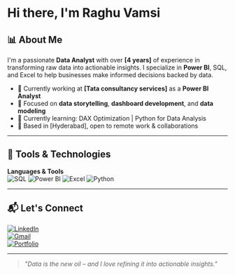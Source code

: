 # Hi there, I'm Raghu Vamsi 



## 📊 About Me

I'm a passionate **Data Analyst** with over **[4 years]** of experience in transforming raw data into actionable insights. I specialize in **Power BI**, SQL, and Excel to help businesses make informed decisions backed by data.

- 💼 Currently working at **[Tata consultancy services]** as a **Power BI Analyst**
- 🎯 Focused on **data storytelling**, **dashboard development**, and **data modeling**
- 🌱 Currently learning: DAX Optimization | Python for Data Analysis
- 📍 Based in [Hyderabad], open to remote work & collaborations

---

## 🔧 Tools & Technologies

**Languages & Tools**  
![SQL](https://img.shields.io/badge/-SQL-4479A1?style=flat&logo=Microsoft-SQL-Server&logoColor=white)
![Power BI](https://img.shields.io/badge/-Power%20BI-F2C811?style=flat&logo=Power-BI&logoColor=black)
![Excel](https://img.shields.io/badge/-Excel-217346?style=flat&logo=Microsoft-Excel&logoColor=white)
![Python](https://img.shields.io/badge/-Python-3776AB?style=flat&logo=Python&logoColor=white)





---

## 📬 Let's Connect

[![LinkedIn](https://img.shields.io/badge/-LinkedIn-blue?style=flat&logo=linkedin&logoColor=white)](https://www.linkedin.com/in/raghu-vamsi-krishna-yandapalli-837309220/)  
[![Gmail](https://img.shields.io/badge/-Email-D14836?style=flat&logo=gmail&logoColor=white)](mailto:youremail@gmail.com)  
[![Portfolio](https://img.shields.io/badge/-Portfolio-black?style=flat&logo=github&logoColor=white)](https://yourportfolio.com)

---

> *"Data is the new oil – and I love refining it into actionable insights."*

